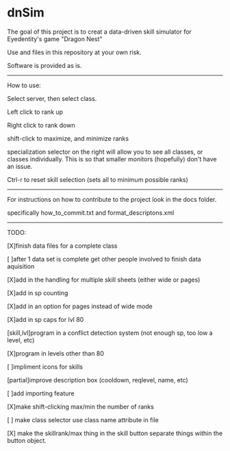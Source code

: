 dnSim
=====
The goal of this project is to creat a data-driven skill simulator for Eyedentity's game "Dragon Nest"

Use and files in this repository at your own risk.

Software is provided as is.

-------------------------------------------------------

How to use:

Select server, then select class.

Left click to rank up

Right click to rank down

shift-click to maximize, and minimize ranks

specialization selector on the right will allow you to see all classes, or classes individually.
This is so that smaller monitors (hopefully) don't have an issue. 

Ctrl-r to reset skill selection (sets all to minimum possible ranks)

-------------------------------------------------------

For instructions on how to contribute to the project look in the docs folder.

specifically how_to_commit.txt and format_descriptons.xml

-------------------------------------------------------

TODO:

[X]finish data files for a complete class

[ ]after 1 data set is complete get other people involved to finish data aquisition

[X]add in the handling for multiple skill sheets (either wide or pages)

[X]add in sp counting

[X]add in an option for pages instead of wide mode

[X]add in sp caps for lvl 80

[skill,lvl]program in a conflict detection system (not enough sp, too low a level, etc)

[X]program in levels other than 80

[ ]impliment icons for skills

[partial]improve description box (cooldown, reqlevel, name, etc)

[ ]add importing feature

[X]make shift-clicking max/min the number of ranks

[ ] make class selector use class name attribute in file

[X] make the skillrank/max thing in the skill button separate things within the button object.